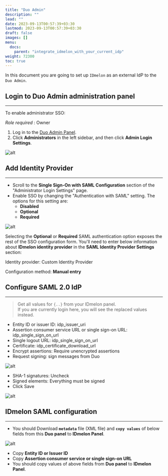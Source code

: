 ```yaml
---
title: "Duo Admin"
description: ""
lead: ""
date: 2023-09-13T00:57:39+03:30
lastmod: 2023-09-13T00:57:39+03:30
draft: false
images: []
menu:
  docs:
    parent: "integrate_idmelon_with_your_current_idp"
weight: 72300
toc: true
---
```


In this document you are going to set up `IDmelon` as an external IdP to the `Duo Admin`.  

## Login to Duo Admin administration panel  

---

To enable administrator SSO:  

*Role required* : Owner  

1. Log in to the [Duo Admin Panel](https://admin.duosecurity.com).  
2. Click **Administrators** in the left sidebar, and then click **Admin Login Settings**.  

![alt](/images/vendor/sso/duo_idp_01.png)  

## Add Identity Provider  

---

- Scroll to the **Single Sign-On with SAML Configuration** section of the "Administrator Login Settings" page.  
- Enable SSO by changing the "Authentication with SAML" setting. The options for this setting are:  
  - **Disabled**  
  - **Optional**  
  - **Required**  

![alt](/images/vendor/sso/duo_idp_02.png)  

Selecting the **Optional** or **Required** SAML authentication option exposes the rest of the SSO configuration form. You'll need to enter below information about **IDmelon identity provider** in the **SAML Identity Provider Settings** section:  

Identity provider: Custom Identity Provider  

Configuration method: **Manual entry**  

## Configure SAML 2.0 IdP  

---

> Get all values for `{..}` from your IDmelon panel.  
> If you are currently login here, you will see the replaced values instead.  

- Entity ID or issuer ID: idp_issuer_uri  
- Assertion consumer service URL or single sign-on URL: idp_single_sign_on_url  
- Single logout URL: idp_single_sign_on_url  
- Certificate: idp_certificate_download_url  
- Encrypt assertions: Require unencrypted assertions  
- Request signing: sign messages from Duo  

![alt](/images/vendor/sso/duo_idp_03.png)  

- SHA-1 signatures: Uncheck  
- Signed elements: Everything must be signed  
- Click Save  

![alt](/images/vendor/sso/duo_idp_04.png)  

## IDmelon SAML configuration  

---

- You should Download **`metadata`** file (XML file) and **`copy values`** of below fields from this **Duo panel** to **IDmelon Panel**.  

![alt](/images/vendor/sso/duo_idp_05.png)  

- Copy **Entity ID or Issuer ID**  
- Copy **Assertion consumer service or single sign-on URL**  
- You should copy values of above fields from **Duo panel** to **IDmelon Panel**.  
